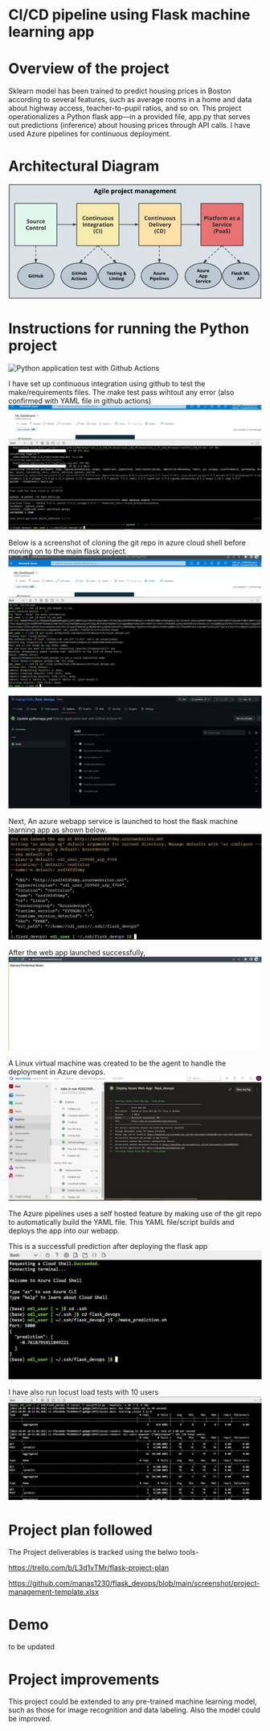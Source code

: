 # CI/CD pipeline using Flask machine learning app

# Overview of the project
Sklearn model has been trained to predict housing prices in Boston according to several features, such as average rooms in a home and data about highway access, teacher-to-pupil ratios, and so on. This project operationalizes a Python flask app—in a provided file, app.py that serves out predictions (inference) about housing prices through API calls. I have used Azure pipelines for continuous deployment.
# Architectural Diagram
![alt text](https://github.com/manas1230/flask_devops/blob/main/screenshot/architecture.JPG)
# Instructions for running the Python project
![Python application test with Github Actions](https://github.com/manas1230/flask_devops/actions/workflows/pythonapp.yml/badge.svg?branch=scaffolding)

I have set up continuous integration using github to test the make/requirements files. The make test pass wihtout any error (also confirmed with YAML file in github actions)
![alt text](https://github.com/manas1230/flask_devops/blob/main/screenshot/make%20test%20pass.JPG)

Below is a screenshot of cloning the git repo in azure cloud shell before moving on to the main flask project.
![alt text](https://github.com/manas1230/flask_devops/blob/main/screenshot/git%20clone%20repo%20cli.JPG)

![alt text](https://github.com/manas1230/flask_devops/blob/main/screenshot/pythonapp%20yml%20pass.JPG)

Next, An azure webapp service is launched to host the flask machine learning app as shown below.
![alt text](https://github.com/manas1230/flask_devops/blob/main/screenshot/webapp.JPG)

After the web app launched successfully, 
![alt text](https://github.com/manas1230/flask_devops/blob/main/screenshot/webapp%20launch1.JPG)

A Linux virtual machine was created to be the agent to handle the deployment in Azure devops.
![alt text](https://github.com/manas1230/flask_devops/blob/main/screenshot/deploy%20pipelines.JPG)

The Azure pipelines uses a self hosted feature by making use of the git repo to automatically build the YAML file. This YAML file/script builds and deploys the app into our webapp.

This is a successfull prediction after deploying the flask app
![alt text](https://github.com/manas1230/flask_devops/blob/main/screenshot/prediction.jpg)

I have also run locust load tests with 10 users
![alt text](https://github.com/manas1230/flask_devops/blob/main/screenshot/locust.JPG)

# Project plan followed
The Project deliverables is tracked using the belwo tools-

https://trello.com/b/L3d1vTMr/flask-project-plan

https://github.com/manas1230/flask_devops/blob/main/screenshot/project-management-template.xlsx

# Demo
to be updated

# Project improvements
This project could be extended to any pre-trained machine learning model, such as those for image recognition and data labeling. Also the model could be improved.
